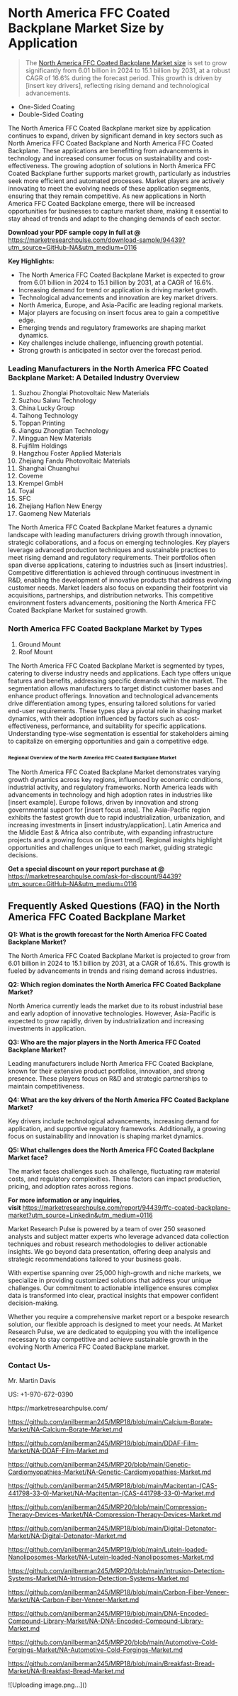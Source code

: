 <h1>North America FFC Coated Backplane Market&nbsp;Size by Application</h1><blockquote><p>The <a href="https://marketresearchpulse.com/download-sample/94439?utm_source=GitHub-NA&amp;utm_medium=0116">North America FFC Coated Backplane Market size</a> is set to grow significantly from 6.01 billion in 2024 to 15.1 billion by 2031, at a robust CAGR of 16.6% during the forecast period. This growth is driven by [insert key drivers], reflecting rising demand and technological advancements.</p></blockquote><ul><li>One-Sided Coating<li> Double-Sided Coating</li></ul><p>The North America FFC Coated Backplane market size by application continues to expand, driven by significant demand in key sectors such as North America FFC Coated Backplane and North America FFC Coated Backplane. These applications are benefitting from advancements in technology and increased consumer focus on sustainability and cost-effectiveness. The growing adoption of solutions in North America FFC Coated Backplane further supports market growth, particularly as industries seek more efficient and automated processes. Market players are actively innovating to meet the evolving needs of these application segments, ensuring that they remain competitive. As new applications in North America FFC Coated Backplane emerge, there will be increased opportunities for businesses to capture market share, making it essential to stay ahead of trends and adapt to the changing demands of each sector.</p><p><strong>Download your PDF sample copy in full at @ </strong><a href="https://marketresearchpulse.com/download-sample/94439?utm_source=GitHub-NA&amp;utm_medium=0116">https://marketresearchpulse.com/download-sample/94439?utm_source=GitHub-NA&amp;utm_medium=0116</a></p><p><strong>Key Highlights: </strong></p><ul><li>The North America FFC Coated Backplane Market is expected to grow from 6.01 billion in 2024 to 15.1 billion by 2031, at a CAGR of 16.6%.</li><li>Increasing demand for trend or application is driving market growth.</li><li>Technological advancements and innovation are key market drivers.</li><li>North America, Europe, and Asia-Pacific are leading regional markets.</li><li>Major players are focusing on insert focus area to gain a competitive edge.</li><li>Emerging trends and regulatory frameworks are shaping market dynamics.</li><li>Key challenges include challenge, influencing growth potential.</li><li>Strong growth is anticipated in sector over the forecast period.</li></ul><h3>Leading Manufacturers in the North America FFC Coated Backplane Market: A Detailed Industry Overview</h3><ol><li>Suzhou Zhonglai Photovoltaic New Materials</li><li>Suzhou Saiwu Technology</li><li>China Lucky Group</li><li>Taihong Technology</li><li>Toppan Printing</li><li>Jiangsu Zhongtian Technology</li><li>Mingguan New Materials</li><li>Fujifilm Holdings</li><li>Hangzhou Foster Applied Materials</li><li>Zhejiang Fandu Photovoltaic Materials</li><li>Shanghai Chuanghui</li><li>Coveme</li><li>Krempel GmbH</li><li>Toyal</li><li>SFC</li><li>Zhejiang Haflon New Energy</li><li>Gaomeng New Materials</li></ol><div class="flex max-w-full flex-col flex-grow"><div class="min-h-8 text-message flex w-full flex-col items-end gap-2 whitespace-normal break-words [.text-message+&amp;]:mt-5" dir="auto" data-message-author-role="assistant" data-message-id="fd8432e4-4910-450d-b182-61b7bfb0a01f" data-message-model-slug="gpt-4o"><div class="flex w-full flex-col gap-1 empty:hidden first:pt-[3px]"><div class="markdown prose w-full break-words dark:prose-invert light"><p>The North America FFC Coated Backplane Market features a dynamic landscape with leading manufacturers driving growth through innovation, strategic collaborations, and a focus on emerging technologies. Key players leverage advanced production techniques and sustainable practices to meet rising demand and regulatory requirements. Their portfolios often span diverse applications, catering to industries such as [insert industries]. Competitive differentiation is achieved through continuous investment in R&amp;D, enabling the development of innovative products that address evolving customer needs. Market leaders also focus on expanding their footprint via acquisitions, partnerships, and distribution networks. This competitive environment fosters advancements, positioning the North America FFC Coated Backplane Market for sustained growth.</p></div></div></div></div><h3>North America FFC Coated Backplane Market by Types</h3><ol><li>Ground Mount<li> Roof Mount</li></ol><div class="flex max-w-full flex-col flex-grow"><div class="min-h-8 text-message flex w-full flex-col items-end gap-2 whitespace-normal break-words [.text-message+&amp;]:mt-5" dir="auto" data-message-author-role="assistant" data-message-id="084470be-0bb7-4664-bddf-5156b4f41249" data-message-model-slug="gpt-4o-mini"><div class="flex w-full flex-col gap-1 empty:hidden first:pt-[3px]"><div class="markdown prose w-full break-words dark:prose-invert light"><p>The North America FFC Coated Backplane Market is segmented by types, catering to diverse industry needs and applications. Each type offers unique features and benefits, addressing specific demands within the market. The segmentation allows manufacturers to target distinct customer bases and enhance product offerings. Innovation and technological advancements drive differentiation among types, ensuring tailored solutions for varied end-user requirements. These types play a pivotal role in shaping market dynamics, with their adoption influenced by factors such as cost-effectiveness, performance, and suitability for specific applications. Understanding type-wise segmentation is essential for stakeholders aiming to capitalize on emerging opportunities and gain a competitive edge.</p></div></div></div></div><h3><span style="font-size: 11px;">Regional Overview of the North America FFC Coated Backplane Market</span></h3><div class="flex max-w-full flex-col flex-grow"><div class="min-h-8 text-message flex w-full flex-col items-end gap-2 whitespace-normal break-words [.text-message+&amp;]:mt-5" dir="auto" data-message-author-role="assistant" data-message-id="e9038762-ce64-4e30-91c9-9bd413514231" data-message-model-slug="gpt-4o-mini"><div class="flex w-full flex-col gap-1 empty:hidden first:pt-[3px]"><div class="markdown prose w-full break-words dark:prose-invert light"><p>The North America FFC Coated Backplane Market demonstrates varying growth dynamics across key regions, influenced by economic conditions, industrial activity, and regulatory frameworks. North America leads with advancements in technology and high adoption rates in industries like [insert example]. Europe follows, driven by innovation and strong governmental support for [insert focus area]. The Asia-Pacific region exhibits the fastest growth due to rapid industrialization, urbanization, and increasing investments in [insert industry/application]. Latin America and the Middle East &amp; Africa also contribute, with expanding infrastructure projects and a growing focus on [insert trend]. Regional insights highlight opportunities and challenges unique to each market, guiding strategic decisions.</p></div></div></div></div><p><strong>Get a special discount on your report purchase at @ </strong><a href="https://marketresearchpulse.com/ask-for-discount/94439?utm_source=GitHub-NA&amp;utm_medium=0116">https://marketresearchpulse.com/ask-for-discount/94439?utm_source=GitHub-NA&amp;utm_medium=0116</a></p><h2>Frequently Asked Questions (FAQ) in the North America FFC Coated Backplane Market</h2><p><strong>Q1: What is the growth forecast for the North America FFC Coated Backplane Market?</strong></p><p>The North America FFC Coated Backplane Market is projected to grow from 6.01 billion in 2024 to 15.1 billion by 2031, at a CAGR of 16.6%. This growth is fueled by advancements in trends and rising demand across industries.</p><p><strong>Q2: Which region dominates the North America FFC Coated Backplane Market?</strong></p><p>North America currently leads the market due to its robust industrial base and early adoption of innovative technologies. However, Asia-Pacific is expected to grow rapidly, driven by industrialization and increasing investments in application.</p><p><strong>Q3: Who are the major players in the North America FFC Coated Backplane Market?</strong></p><p>Leading manufacturers include North America FFC Coated Backplane, known for their extensive product portfolios, innovation, and strong presence. These players focus on R&amp;D and strategic partnerships to maintain competitiveness.</p><p><strong>Q4: What are the key drivers of the North America FFC Coated Backplane Market?</strong></p><p>Key drivers include technological advancements, increasing demand for application, and supportive regulatory frameworks. Additionally, a growing focus on sustainability and innovation is shaping market dynamics.</p><p><strong>Q5: What challenges does the North America FFC Coated Backplane Market face?</strong></p><p>The market faces challenges such as challenge, fluctuating raw material costs, and regulatory complexities. These factors can impact production, pricing, and adoption rates across regions.</p><p><strong>For more information or any inquiries, visit&nbsp;</strong><a href="https://marketresearchpulse.com/report/94439/ffc-coated-backplane-market?utm_source=Linkedin&utm_medium=0116">https://marketresearchpulse.com/report/94439/ffc-coated-backplane-market?utm_source=Linkedin&utm_medium=0116</a></p><p>Market Research Pulse is powered by a team of over 250 seasoned analysts and subject matter experts who leverage advanced data collection techniques and robust research methodologies to deliver actionable insights. We go beyond data presentation, offering deep analysis and strategic recommendations tailored to your business goals.</p><p>With expertise spanning over 25,000 high-growth and niche markets, we specialize in providing customized solutions that address your unique challenges. Our commitment to actionable intelligence ensures complex data is transformed into clear, practical insights that empower confident decision-making.</p><p>Whether you require a comprehensive market report or a bespoke research solution, our flexible approach is designed to meet your needs. At Market Research Pulse, we are dedicated to equipping you with the intelligence necessary to stay competitive and achieve sustainable growth in the evolving North America FFC Coated Backplane market.</p><h3><strong>Contact Us-</strong></h3><p>Mr. Martin Davis</p><p>US: +1-970-672-0390</p><p>https://marketresearchpulse.com/</p><p><a href="https://github.com/anilberman245/MRP18/blob/main/Calcium-Borate-Market/NA-Calcium-Borate-Market.md">https://github.com/anilberman245/MRP18/blob/main/Calcium-Borate-Market/NA-Calcium-Borate-Market.md</a></p><p><a href="https://github.com/anilberman245/MRP19/blob/main/DDAF-Film-Market/NA-DDAF-Film-Market.md">https://github.com/anilberman245/MRP19/blob/main/DDAF-Film-Market/NA-DDAF-Film-Market.md</a></p><p><a href="https://github.com/anilberman245/MRP20/blob/main/Genetic-Cardiomyopathies-Market/NA-Genetic-Cardiomyopathies-Market.md">https://github.com/anilberman245/MRP20/blob/main/Genetic-Cardiomyopathies-Market/NA-Genetic-Cardiomyopathies-Market.md</a></p><p><a href="https://github.com/anilberman245/MRP18/blob/main/Macitentan-(CAS-441798-33-0)-Market/NA-Macitentan-(CAS-441798-33-0)-Market.md">https://github.com/anilberman245/MRP18/blob/main/Macitentan-(CAS-441798-33-0)-Market/NA-Macitentan-(CAS-441798-33-0)-Market.md</a></p><p><a href="https://github.com/anilberman245/MRP20/blob/main/Compression-Therapy-Devices-Market/NA-Compression-Therapy-Devices-Market.md">https://github.com/anilberman245/MRP20/blob/main/Compression-Therapy-Devices-Market/NA-Compression-Therapy-Devices-Market.md</a></p><p><a href="https://github.com/anilberman245/MRP18/blob/main/Digital-Detonator-Market/NA-Digital-Detonator-Market.md">https://github.com/anilberman245/MRP18/blob/main/Digital-Detonator-Market/NA-Digital-Detonator-Market.md</a></p><p><a href="https://github.com/anilberman245/MRP19/blob/main/Lutein-loaded-Nanoliposomes-Market/NA-Lutein-loaded-Nanoliposomes-Market.md">https://github.com/anilberman245/MRP19/blob/main/Lutein-loaded-Nanoliposomes-Market/NA-Lutein-loaded-Nanoliposomes-Market.md</a></p><p><a href="https://github.com/anilberman245/MRP20/blob/main/Intrusion-Detection-Systems-Market/NA-Intrusion-Detection-Systems-Market.md">https://github.com/anilberman245/MRP20/blob/main/Intrusion-Detection-Systems-Market/NA-Intrusion-Detection-Systems-Market.md</a></p><p><a href="https://github.com/anilberman245/MRP18/blob/main/Carbon-Fiber-Veneer-Market/NA-Carbon-Fiber-Veneer-Market.md">https://github.com/anilberman245/MRP18/blob/main/Carbon-Fiber-Veneer-Market/NA-Carbon-Fiber-Veneer-Market.md</a></p><p><a href="https://github.com/anilberman245/MRP19/blob/main/DNA-Encoded-Compound-Library-Market/NA-DNA-Encoded-Compound-Library-Market.md">https://github.com/anilberman245/MRP19/blob/main/DNA-Encoded-Compound-Library-Market/NA-DNA-Encoded-Compound-Library-Market.md</a></p><p><a href="https://github.com/anilberman245/MRP20/blob/main/Automotive-Cold-Forgings-Market/NA-Automotive-Cold-Forgings-Market.md">https://github.com/anilberman245/MRP20/blob/main/Automotive-Cold-Forgings-Market/NA-Automotive-Cold-Forgings-Market.md</a></p><p><a href="https://github.com/anilberman245/MRP18/blob/main/Breakfast-Bread-Market/NA-Breakfast-Bread-Market.md">https://github.com/anilberman245/MRP18/blob/main/Breakfast-Bread-Market/NA-Breakfast-Bread-Market.md</a></p>
![Uploading image.png…]()
